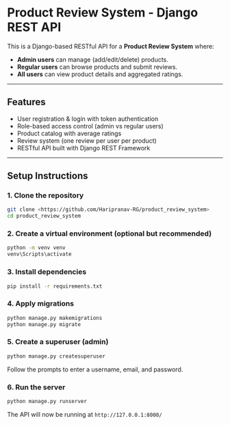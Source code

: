 # Product Review System - Django REST API

This is a Django-based RESTful API for a **Product Review System** where:

- **Admin users** can manage (add/edit/delete) products.
- **Regular users** can browse products and submit reviews.
- **All users** can view product details and aggregated ratings.

---

## Features

- User registration & login with token authentication
- Role-based access control (admin vs regular users)
- Product catalog with average ratings
- Review system (one review per user per product)
- RESTful API built with Django REST Framework

---

## Setup Instructions

### 1. Clone the repository

```bash
git clone <https://github.com/Haripranav-RG/product_review_system>
cd product_review_system
````

### 2. Create a virtual environment (optional but recommended)

```bash
python -m venv venv
venv\Scripts\activate  
```

### 3. Install dependencies

```bash
pip install -r requirements.txt
```

### 4. Apply migrations

```bash
python manage.py makemigrations
python manage.py migrate
```

### 5. Create a superuser (admin)

```bash
python manage.py createsuperuser
```

Follow the prompts to enter a username, email, and password.

### 6. Run the server

```bash
python manage.py runserver
```

The API will now be running at `http://127.0.0.1:8000/`



